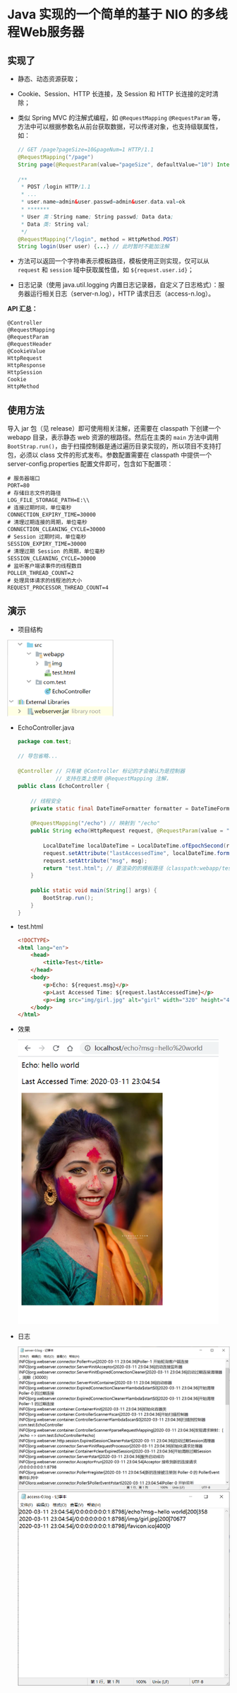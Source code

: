 # Java 实现的一个简单的基于 NIO 的多线程Web服务器
## 实现了

- 静态、动态资源获取；

- Cookie、Session、HTTP 长连接，及 Session 和 HTTP 长连接的定时清除；

- 类似 Spring MVC 的注解式编程，如 `@RequestMapping` `@RequestParam` 等，方法中可以根据参数名从前台获取数据，可以传递对象，也支持级联属性，如：

  ```java
  // GET /page?pageSize=10&pageNum=1 HTTP/1.1
  @RequestMapping("/page")
  String page(@RequestParam(value="pageSize", defaultValue="10") Integer pageSize, Integer pageNum) {...}
  
  /**
   * POST /login HTTP/1.1
   * ...
   * user.name=admin&user.passwd=admin&user.data.val=ok
   * *******
   * User 类：String name; String passwd; Data data;
   * Data 类: String val;
   */
  @RequestMapping("/login", method = HttpMethod.POST)
  String login(User user) {...} // 此时暂时不能加注解
  ```

- 方法可以返回一个字符串表示模板路径，模板使用正则实现，仅可以从 `request` 和 `session` 域中获取属性值，如 `${request.user.id}`；

- 日志记录（使用 java.util.logging 内置日志记录器，自定义了日志格式）：服务器运行相关日志（server-n.log），HTTP 请求日志（access-n.log）。

**API 汇总：**

```
@Controller
@RequestMapping
@RequestParam
@RequestHeader
@CookieValue
HttpRequest
HttpResponse
HttpSession
Cookie
HttpMethod
```



## 使用方法

导入 jar 包（见 release）即可使用相关注解，还需要在 classpath 下创建一个 webapp 目录，表示静态 web 资源的根路径。然后在主类的 `main` 方法中调用 `BootStrap.run()`，由于扫描控制器是通过遍历目录实现的，所以项目不支持打包，必须以 class 文件的形式发布。参数配置需要在 classpath 中提供一个 server-config.properties 配置文件即可，包含如下配置项：

```properties
# 服务器端口
PORT=80
# 存储日志文件的路径
LOG_FILE_STORAGE_PATH=E:\\
# 连接过期时间，单位毫秒
CONNECTION_EXPIRY_TIME=30000
# 清理过期连接的周期，单位毫秒
CONNECTION_CLEANING_CYCLE=30000
# Session 过期时间，单位毫秒
SESSION_EXPIRY_TIME=30000
# 清理过期 Session 的周期，单位毫秒
SESSION_CLEANING_CYCLE=30000
# 监听客户端读事件的线程数目
POLLER_THREAD_COUNT=2
# 处理具体请求的线程池的大小
REQUEST_PROCESSOR_THREAD_COUNT=4
```



## 演示

- 项目结构

<img src="md_image/image-20200311225337531.png" alt="image-20200311225337531" style="zoom:80%;" />

- EchoController.java

  ```java
  package com.test;
  
  // 导包省略...
  
  @Controller // 只有被 @Controller 标记的才会被认为是控制器
              // 支持在类上使用 @RequestMapping 注解，
  public class EchoController {
  
      // 线程安全
      private static final DateTimeFormatter formatter = DateTimeFormatter.ofPattern("yyyy-MM-dd HH:mm:ss");
  
      @RequestMapping("/echo") // 映射到 "/echo"
      public String echo(HttpRequest request, @RequestParam(value = "msg", defaultValue = "输入为空") String msg) {
  
          LocalDateTime localDateTime = LocalDateTime.ofEpochSecond(request.getSession().getLastAccessedTime() / 1000, 0, ZoneOffset.ofHours(8));
          request.setAttribute("lastAccessedTime", localDateTime.format(formatter));
          request.setAttribute("msg", msg);
          return "test.html"; // 要渲染的的模板路径（classpath:webapp/test.html）
      }
  
      public static void main(String[] args) {
          BootStrap.run();
      }
  }
  ```

- test.html

  ```html
  <!DOCTYPE>
  <html lang="en">
      <head>
          <title>Test</title>
      </head>
      <body>
          <p>Echo: ${request.msg}</p>
          <p>Last Accessed Time: ${request.lastAccessedTime}</p>
          <p><img src="img/girl.jpg" alt="girl" width="320" height="480"/></p>
      </body>
  </html>
  ```

- 效果

  <img src="md_image/image-20200311230536372.png" alt="image-20200311230536372" style="zoom:80%;" />

- 日志

  <img src="md_image/image-20200311230911751.png" alt="image-20200311230911751" style="zoom:80%;" />

  

  <img src="md_image/image-20200311230942940.png" alt="image-20200311230942940" style="zoom:80%;" />

